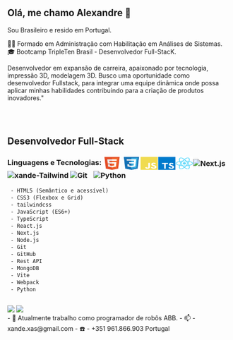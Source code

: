 ## Olá, me chamo Alexandre 👋
Sou Brasileiro e resido em Portugal.

👨‍🎓 Formado em Administração com Habilitação em Análises de Sistemas.  
🎓 Bootcamp TripleTen Brasil - Desenvolvedor Full-StacK.  

Desenvolvedor em expansão de carreira, apaixonado por tecnologia, impressão 3D, modelagem 3D. 
Busco uma oportunidade como desenvolvedor Fullstack, para integrar uma equipe dinâmica onde possa aplicar minhas habilidades contribuindo para a criação de produtos inovadores."






<!-- <img 
    align="left" 
    alt="SASS" 
    title="SASS"
    width="30px" 
    style="padding-right: 10px;" 
    src="https://cdn.jsdelivr.net/gh/devicons/devicon@latest/icons/sass/sass-original.svg" 
/> 
<img 
    align="left" 
    alt="PHP" 
    title="PHP"
    width="30px" 
    style="padding-right: 10px;" 
    src="https://cdn.jsdelivr.net/gh/devicons/devicon@latest/icons/php/php-original.svg" 
/> 
<img 
    align="left" 
    alt="Laravel" 
    title="Laravel"
    width="30px" 
    style="padding-right: 10px;" 
    src="https://cdn.jsdelivr.net/gh/devicons/devicon@latest/icons/laravel/laravel-original.svg" 
/> 
<img 
    align="left" 
    alt="JQuery" 
    title="JQuery"
    width="30px" 
    style="padding-right: 10px;" 
    src="https://cdn.jsdelivr.net/gh/devicons/devicon@latest/icons/jquery/jquery-original.svg" 
/> -->

<br/>
<br/>




 
## Desenvolvedor Full-Stack
 
 
### Linguagens e Tecnologias: <img align="center" alt="xande-HTML" height="30" width="40" src="https://raw.githubusercontent.com/devicons/devicon/master/icons/html5/html5-original.svg"> <img align="center" alt="xande-CSS" height="30" width="40" src="https://raw.githubusercontent.com/devicons/devicon/master/icons/css3/css3-original.svg"><img align="center" alt="xande-Js" height="30" width="40" src="https://raw.githubusercontent.com/devicons/devicon/master/icons/javascript/javascript-plain.svg"><img align="center" alt="xande-Ts" height="30" width="40" src="https://raw.githubusercontent.com/devicons/devicon/master/icons/typescript/typescript-plain.svg"><img align="center" alt="xande-React" height="30" width="40" src="https://raw.githubusercontent.com/devicons/devicon/master/icons/react/react-original.svg"><img height="30" width="40" align="center" alt="Next.js" title="Next.js" width="30px" style="padding-right: 10px;" src="https://cdn.jsdelivr.net/gh/devicons/devicon@latest/icons/nextjs/nextjs-original.svg"/> <img align="center" alt="xande-Tailwind" title="Tailwind" height="30" width="40" src="https://cdn.jsdelivr.net/gh/devicons/devicon@latest/icons/tailwindcss/tailwindcss-original.svg"/> <img align="center" alt="Git" title="Git" height="30" width="40" style="padding-right: 10px;" src="https://cdn.jsdelivr.net/gh/devicons/devicon@latest/icons/git/git-original.svg"/> <img align="center" alt="Python" title="Python" height="30" width="40" style="padding-right: 10px;" src="https://cdn.jsdelivr.net/gh/devicons/devicon@latest/icons/python/python-original.svg"/>

     - HTML5 (Semântico e acessível)  
     - CSS3 (Flexbox e Grid)
     - tailwindcss
     - JavaScript (ES6+)  
     - TypeScript 
     - React.js  
     - Next.js
     - Node.js   ️  
     - Git  
     - GitHub  
     - Rest API  
     - MongoDB  
     - Vite  
     - Webpack
     - Python
      
<div style="display: inline_block">
</div>
  
  ##
 
<div> 
  <a href = "mailto:xande.xas@gmail.com"><img src="https://img.shields.io/badge/-Gmail-%23333?style=for-the-badge&logo=gmail&logoColor=white" target="_blank"></a>
  <a href="https://www.linkedin.com/in/alexandre-santos-da-silva-b58141201/" target="_blank"><img src="https://img.shields.io/badge/-LinkedIn-%230077B5?style=for-the-badge&logo=linkedin&logoColor=white" target="_blank"></a> 
  
</div>
  
</div>
- 🔭 Atualmente trabalho como programador de robôs ABB.
- 📫  - xande.xas@gmail.com
- ☎️  - +351 961.866.903 Portugal




